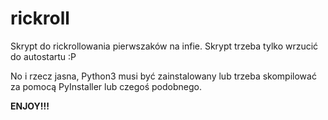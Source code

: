 # rickroll
Skrypt do rickrollowania pierwszaków na infie.
Skrypt trzeba tylko wrzucić do autostartu :P

No i rzecz jasna, Python3 musi być zainstalowany lub trzeba skompilować za pomocą
PyInstaller lub czegoś podobnego.

**ENJOY!!!**
